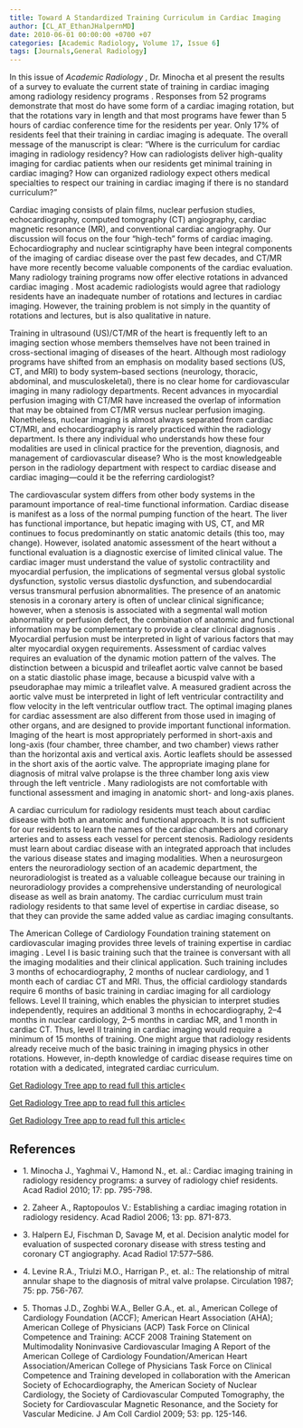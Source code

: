 ```yaml
---
title: Toward A Standardized Training Curriculum in Cardiac Imaging
author: [CL_AT_EthanJHalpernMD]
date: 2010-06-01 00:00:00 +0700 +07
categories: [Academic Radiology, Volume 17, Issue 6]
tags: [Journals,General Radiology]
---
```

In this issue of _Academic Radiology_ , Dr. Minocha et al present the results of a survey to evaluate the current state of training in cardiac imaging among radiology residency programs . Responses from 52 programs demonstrate that most do have some form of a cardiac imaging rotation, but that the rotations vary in length and that most programs have fewer than 5 hours of cardiac conference time for the residents per year. Only 17% of residents feel that their training in cardiac imaging is adequate. The overall message of the manuscript is clear: “Where is the curriculum for cardiac imaging in radiology residency? How can radiologists deliver high-quality imaging for cardiac patients when our residents get minimal training in cardiac imaging? How can organized radiology expect others medical specialties to respect our training in cardiac imaging if there is no standard curriculum?”

Cardiac imaging consists of plain films, nuclear perfusion studies, echocardiography, computed tomography (CT) angiography, cardiac magnetic resonance (MR), and conventional cardiac angiography. Our discussion will focus on the four “high-tech” forms of cardiac imaging. Echocardiography and nuclear scintigraphy have been integral components of the imaging of cardiac disease over the past few decades, and CT/MR have more recently become valuable components of the cardiac evaluation. Many radiology training programs now offer elective rotations in advanced cardiac imaging . Most academic radiologists would agree that radiology residents have an inadequate number of rotations and lectures in cardiac imaging. However, the training problem is not simply in the quantity of rotations and lectures, but is also qualitative in nature.

Training in ultrasound (US)/CT/MR of the heart is frequently left to an imaging section whose members themselves have not been trained in cross-sectional imaging of diseases of the heart. Although most radiology programs have shifted from an emphasis on modality based sections (US, CT, and MRI) to body system–based sections (neurology, thoracic, abdominal, and musculoskeletal), there is no clear home for cardiovascular imaging in many radiology departments. Recent advances in myocardial perfusion imaging with CT/MR have increased the overlap of information that may be obtained from CT/MR versus nuclear perfusion imaging. Nonetheless, nuclear imaging is almost always separated from cardiac CT/MRI, and echocardiography is rarely practiced within the radiology department. Is there any individual who understands how these four modalities are used in clinical practice for the prevention, diagnosis, and management of cardiovascular disease? Who is the most knowledgeable person in the radiology department with respect to cardiac disease and cardiac imaging—could it be the referring cardiologist?

The cardiovascular system differs from other body systems in the paramount importance of real-time functional information. Cardiac disease is manifest as a loss of the normal pumping function of the heart. The liver has functional importance, but hepatic imaging with US, CT, and MR continues to focus predominantly on static anatomic details (this too, may change). However, isolated anatomic assessment of the heart without a functional evaluation is a diagnostic exercise of limited clinical value. The cardiac imager must understand the value of systolic contractility and myocardial perfusion, the implications of segmental versus global systolic dysfunction, systolic versus diastolic dysfunction, and subendocardial versus transmural perfusion abnormalities. The presence of an anatomic stenosis in a coronary artery is often of unclear clinical significance; however, when a stenosis is associated with a segmental wall motion abnormality or perfusion defect, the combination of anatomic and functional information may be complementary to provide a clear clinical diagnosis . Myocardial perfusion must be interpreted in light of various factors that may alter myocardial oxygen requirements. Assessment of cardiac valves requires an evaluation of the dynamic motion pattern of the valves. The distinction between a bicuspid and trileaflet aortic valve cannot be based on a static diastolic phase image, because a bicuspid valve with a pseudoraphae may mimic a trileaflet valve. A measured gradient across the aortic valve must be interpreted in light of left ventricular contractility and flow velocity in the left ventricular outflow tract. The optimal imaging planes for cardiac assessment are also different from those used in imaging of other organs, and are designed to provide important functional information. Imaging of the heart is most appropriately performed in short-axis and long-axis (four chamber, three chamber, and two chamber) views rather than the horizontal axis and vertical axis. Aortic leaflets should be assessed in the short axis of the aortic valve. The appropriate imaging plane for diagnosis of mitral valve prolapse is the three chamber long axis view through the left ventricle . Many radiologists are not comfortable with functional assessment and imaging in anatomic short- and long-axis planes.

A cardiac curriculum for radiology residents must teach about cardiac disease with both an anatomic and functional approach. It is not sufficient for our residents to learn the names of the cardiac chambers and coronary arteries and to assess each vessel for percent stenosis. Radiology residents must learn about cardiac disease with an integrated approach that includes the various disease states and imaging modalities. When a neurosurgeon enters the neuroradiology section of an academic department, the neuroradiologist is treated as a valuable colleague because our training in neuroradiology provides a comprehensive understanding of neurological disease as well as brain anatomy. The cardiac curriculum must train radiology residents to that same level of expertise in cardiac disease, so that they can provide the same added value as cardiac imaging consultants.

The American College of Cardiology Foundation training statement on cardiovascular imaging provides three levels of training expertise in cardiac imaging . Level I is basic training such that the trainee is conversant with all the imaging modalities and their clinical application. Such training includes 3 months of echocardiography, 2 months of nuclear cardiology, and 1 month each of cardiac CT and MRI. Thus, the official cardiology standards require 6 months of basic training in cardiac imaging for all cardiology fellows. Level II training, which enables the physician to interpret studies independently, requires an additional 3 months in echocardiography, 2–4 months in nuclear cardiology, 2–5 months in cardiac MR, and 1 month in cardiac CT. Thus, level II training in cardiac imaging would require a minimum of 15 months of training. One might argue that radiology residents already receive much of the basic training in imaging physics in other rotations. However, in-depth knowledge of cardiac disease requires time on rotation with a dedicated, integrated cardiac curriculum.

[Get Radiology Tree app to read full this article<](https://clinicalpub.com/app)

[Get Radiology Tree app to read full this article<](https://clinicalpub.com/app)

[Get Radiology Tree app to read full this article<](https://clinicalpub.com/app)

## References

- 1\. Minocha J., Yaghmai V., Hamond N., et. al.: Cardiac imaging training in radiology residency programs: a survey of radiology chief residents. Acad Radiol 2010; 17: pp. 795-798.


- 2\. Zaheer A., Raptopoulos V.: Establishing a cardiac imaging rotation in radiology residency. Acad Radiol 2006; 13: pp. 871-873.


- 3\.  Halpern EJ, Fischman D, Savage M, et al. Decision analytic model for evaluation of suspected coronary disease with stress testing and coronary CT angiography. Acad Radiol 17:577–586.


- 4\. Levine R.A., Triulzi M.O., Harrigan P., et. al.: The relationship of mitral annular shape to the diagnosis of mitral valve prolapse. Circulation 1987; 75: pp. 756-767.


- 5\. Thomas J.D., Zoghbi W.A., Beller G.A., et. al., American College of Cardiology Foundation (ACCF); American Heart Association (AHA); American College of Physicians (ACP) Task Force on Clinical Competence and Training: ACCF 2008 Training Statement on Multimodality Noninvasive Cardiovascular Imaging A Report of the American College of Cardiology Foundation/American Heart Association/American College of Physicians Task Force on Clinical Competence and Training developed in collaboration with the American Society of Echocardiography, the American Society of Nuclear Cardiology, the Society of Cardiovascular Computed Tomography, the Society for Cardiovascular Magnetic Resonance, and the Society for Vascular Medicine. J Am Coll Cardiol 2009; 53: pp. 125-146.
